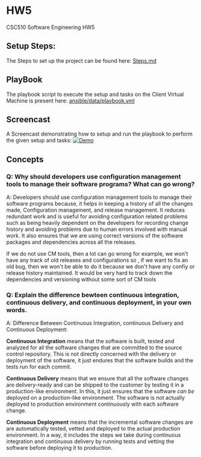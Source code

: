 # HW5

CSC510 Software Engineering HW5

## Setup Steps:

The Steps to set up the project can be found here: [Steps.md](Steps.md)

## PlayBook

The playbook script to execute the setup and tasks on the Client Virtual Machine is present here: [ansible/data/playbook.yml](ansible/data/playbook.yml)

## Screencast

A Screencast demonstrating how to setup and run the playbook to perform the given setup and tasks:
[![Demo](https://img.youtube.com/vi/r5o-G4SxA8w/0.jpg)](https://www.youtube.com/watch?v=r5o-G4SxA8w)

## Concepts

### Q: Why should developers use configuration management tools to manage their software programs? What can go wrong?

A: Developers should use configuration management tools to manage their software programs because, it helps in keeping a history of all the changes made, Configuration management, and release management. It reduces redundant work and is useful for avoiding configuration related problems such as being heavily dependent on the developers for recording change history and avoiding problems due to human errors involved with manual work. It also ensures that we are using correct versions of the software packages and dependencies across all the releases.

If we do not use CM tools, then a lot can go wrong for example, we won't have any track of old releases and configurations so , if we want to fix an old bug, then we won't be able to do it because we don't have any confiy or release history maintained. It would be very hard to track down the dependencies and versioning without some sort of CM tools

### Q: Explain the difference bewteen continuous integration, continuous delivery, and continuous deployment, in your own words.

A: Difference Between Continuous Integration, continuous Delivery and Continuous Deployment:

**Continuous Integration** means that the software is built, tested and analyzed for all the software changes that are committed to the source control repository. This is not directly concerned with the delivery or deployment of the software, it just endures that the software builds and the tests run for each commit.

**Continuous Delivery** means that we ensure that all the software changes are delivery-ready and can be shipped to the customer by testing it in a production-like environment. In this, it just ensures that the software *can be* deployed on a production-like environment. The software is not actually deployed to production environment continuously with each software change.

**Continuous Deployment** means that the incremental software changes are are automatically tested, vetted and deployed to the actual production environment. In a way, it includes the steps we take during continuous integration and continuous delivery by running tests and vetting the software before deploying it to production.
